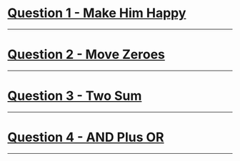 # [Question 1 - Make Him Happy](https://www.codechef.com/problems/TWODOGS)
---
# [Question 2 - Move Zeroes](https://leetcode.com/problems/move-zeroes/)
---
# [Question 3 - Two Sum](https://leetcode.com/problems/two-sum/)
---
# [Question 4 - AND Plus OR](https://www.codechef.com/problems/ANDOR)
---
